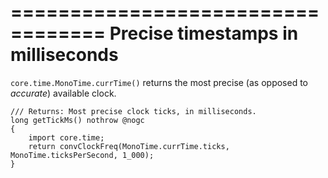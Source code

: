 ==================================
Precise timestamps in milliseconds
==================================

`core.time.MonoTime.currTime()` returns the most precise (as opposed to *accurate*) available clock.

```
/// Returns: Most precise clock ticks, in milliseconds.
long getTickMs() nothrow @nogc
{
    import core.time;
    return convClockFreq(MonoTime.currTime.ticks, MonoTime.ticksPerSecond, 1_000);
}

```

